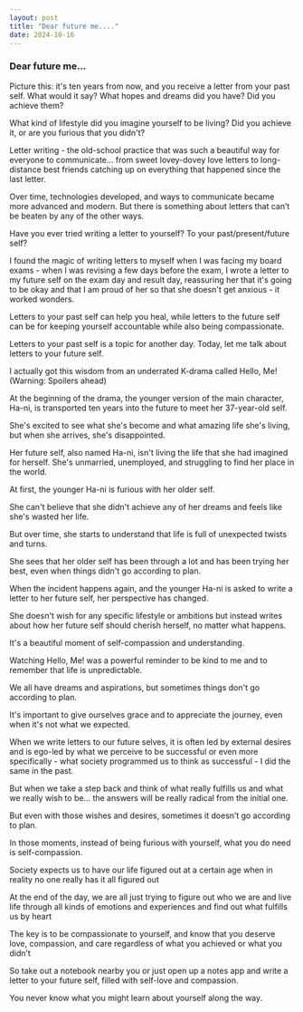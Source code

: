```yaml
---
layout: post
title: "Dear future me...."
date: 2024-10-16
---
```


### Dear future me...

Picture this: it's ten years from now, and you receive a letter from your past self. What would it say? What hopes and dreams did you have? Did you achieve them?

What kind of lifestyle did you imagine yourself to be living? Did you achieve it, or are you furious that you didn't?

Letter writing - the old-school practice that was such a beautiful way for everyone to communicate… from sweet lovey-dovey love letters to long-distance best friends catching up on everything that happened since the last letter.

Over time, technologies developed, and ways to communicate became more advanced and modern. But there is something about letters that can’t be beaten by any of the other ways.

Have you ever tried writing a letter to yourself? To your past/present/future self?

I found the magic of writing letters to myself when I was facing my board exams - when I was revising a few days before the exam, I wrote a letter to my future self on the exam day and result day, reassuring her that it's going to be okay and that I am proud of her so that she doesn't get anxious - it worked wonders.

Letters to your past self can help you heal, while letters to the future self can be for keeping yourself accountable while also being compassionate.

Letters to your past self is a topic for another day. Today, let me talk about letters to your future self.

I actually got this wisdom from an underrated K-drama called Hello, Me! (Warning: Spoilers ahead)

At the beginning of the drama, the younger version of the main character, Ha-ni, is transported ten years into the future to meet her 37-year-old self.

She's excited to see what she's become and what amazing life she's living, but when she arrives, she's disappointed.

Her future self, also named Ha-ni, isn't living the life that she had imagined for herself. She's unmarried, unemployed, and struggling to find her place in the world.

At first, the younger Ha-ni is furious with her older self.

She can't believe that she didn't achieve any of her dreams and feels like she's wasted her life.

But over time, she starts to understand that life is full of unexpected twists and turns.

She sees that her older self has been through a lot and has been trying her best, even when things didn't go according to plan.

When the incident happens again, and the younger Ha-ni is asked to write a letter to her future self, her perspective has changed.

She doesn't wish for any specific lifestyle or ambitions but instead writes about how her future self should cherish herself, no matter what happens.

It's a beautiful moment of self-compassion and understanding.

Watching Hello, Me! was a powerful reminder to be kind to me and to remember that life is unpredictable.

We all have dreams and aspirations, but sometimes things don't go according to plan.

It's important to give ourselves grace and to appreciate the journey, even when it's not what we expected.

When we write letters to our future selves, it is often led by external desires and is ego-led by what we perceive to be successful or even more specifically - what society programmed us to think as successful - I did the same in the past.

But when we take a step back and think of what really fulfills us and what we really wish to be… the answers will be really radical from the initial one.

But even with those wishes and desires, sometimes it doesn’t go according to plan.

In those moments, instead of being furious with yourself, what you do need is self-compassion.

Society expects us to have our life figured out at a certain age when in reality no one really has it all figured out

At the end of the day, we are all just trying to figure out who we are and live life through all kinds of emotions and experiences and find out what fulfills us by heart

The key is to be compassionate to yourself, and know that you deserve love, compassion, and care regardless of what you achieved or what you didn’t

So take out a notebook nearby you or just open up a notes app and write a letter to your future self, filled with self-love and compassion.

You never know what you might learn about yourself along the way.



